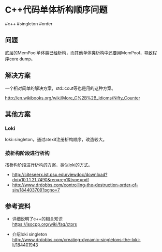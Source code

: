 # C++代码单体析构顺序问题

 #c++ #singleton #order

## 问题

底层的MemPool单体类已经析构，而其他单体类析构中还要用MemPool，导致程序core dump。

## 解决方案

一个相对简单的解决方案，std::cout等也是用的这种方案。

http://en.wikibooks.org/wiki/More_C%2B%2B_Idioms/Nifty_Counter

## 其他方案

### Loki

loki::singleton，通过atexit注册析构顺序，改造较大。

### 按析构阶段进行析构

按析构阶段进行析构的方案，类似loki的方式。

- http://citeseerx.ist.psu.edu/viewdoc/download?doi=10.1.1.21.7490&rep=rep1&type=pdf
- http://www.drdobbs.com/controlling-the-destruction-order-of-sin/184403709?pgno=7


## 参考资料

- 详细说明了c++的相关知识<br>
https://isocpp.org/wiki/faq/ctors

- 介绍loki singleton<br>
http://www.drdobbs.com/creating-dynamic-singletons-the-loki-li/184401943

